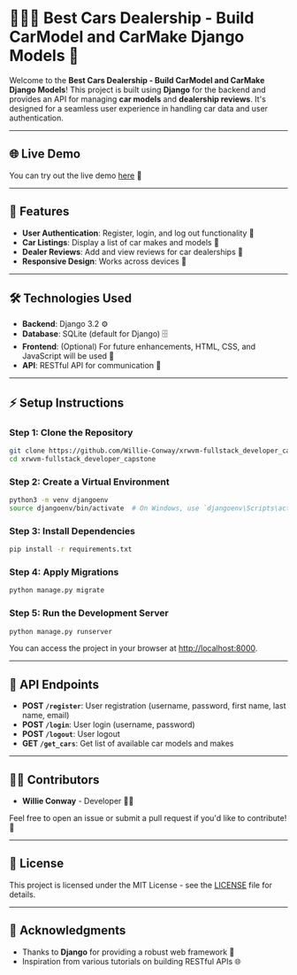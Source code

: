 # 👨🏿‍💻 Best Cars Dealership - Build CarModel and CarMake Django Models 🚙

Welcome to the **Best Cars Dealership - Build CarModel and CarMake Django Models**! This project is built using **Django** for the backend and provides an API for managing **car models** and **dealership reviews**. It's designed for a seamless user experience in handling car data and user authentication.

---

## 🌐 Live Demo

You can try out the live demo [here]() 🚀

---

## 🔧 Features

- **User Authentication**: Register, login, and log out functionality 🔑
- **Car Listings**: Display a list of car makes and models 🚗
- **Dealer Reviews**: Add and view reviews for car dealerships 📝
- **Responsive Design**: Works across devices 📱

---

## 🛠️ Technologies Used

- **Backend**: Django 3.2 ⚙️
- **Database**: SQLite (default for Django) 🗄️
- **Frontend**: (Optional) For future enhancements, HTML, CSS, and JavaScript will be used 🎨
- **API**: RESTful API for communication 📡

---

## ⚡ Setup Instructions

### Step 1: Clone the Repository

```bash
git clone https://github.com/Willie-Conway/xrwvm-fullstack_developer_capstone.git
cd xrwvm-fullstack_developer_capstone
```

### Step 2: Create a Virtual Environment

```bash
python3 -m venv djangoenv
source djangoenv/bin/activate  # On Windows, use `djangoenv\Scripts\activate`
```

### Step 3: Install Dependencies

```bash
pip install -r requirements.txt
```

### Step 4: Apply Migrations

```bash
python manage.py migrate
```

### Step 5: Run the Development Server

```bash
python manage.py runserver
```

You can access the project in your browser at [http://localhost:8000](http://localhost:8000).

---

## 🚀 API Endpoints

- **POST `/register`**: User registration (username, password, first name, last name, email)
- **POST `/login`**: User login (username, password)
- **POST `/logout`**: User logout
- **GET `/get_cars`**: Get list of available car models and makes

---

## 🧑‍💻 Contributors

- **Willie Conway** - Developer 👨‍💻

Feel free to open an issue or submit a pull request if you'd like to contribute! 🤝

---

## 📜 License

This project is licensed under the MIT License - see the [LICENSE](LICENSE) file for details.

---

## 📢 Acknowledgments

- Thanks to **Django** for providing a robust web framework 🖤
- Inspiration from various tutorials on building RESTful APIs 🌐

